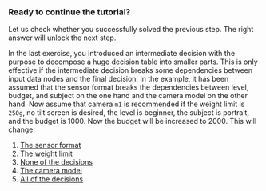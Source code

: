 ### Ready to continue the tutorial?

Let us check whether you successfully solved the previous step. The right
answer will unlock the next step.

In the last exercise, you introduced an intermediate decision with the
purpose to decompose a huge decision table into smaller parts. This is
only effective if the intermediate decision breaks some dependencies
between input data nodes and the final decision. In the example, it
has been assumed that the sensor format breaks the dependencies
between level, budget, and subject on the one hand and the camera
model on the other hand. Now assume that camera `m1` is recommended if
the weight limit is `250g`, no tilt screen is desired, the level is
beginner, the subject is portrait, and the budget is 1000. Now the
budget will be increased to 2000. This will change:

1. [The sensor format](../../step4/quiz/answerSensor.md)
1. [The weight limit](../../step4/quiz/answerWeight.md)
1. [None of the decisions](../../step4/quiz/answerNone.md)
1. [The camera model](../../step4/quiz/answerCamera.md)
1. [All of the decisions](../../step4/quiz/answerAll.md)

